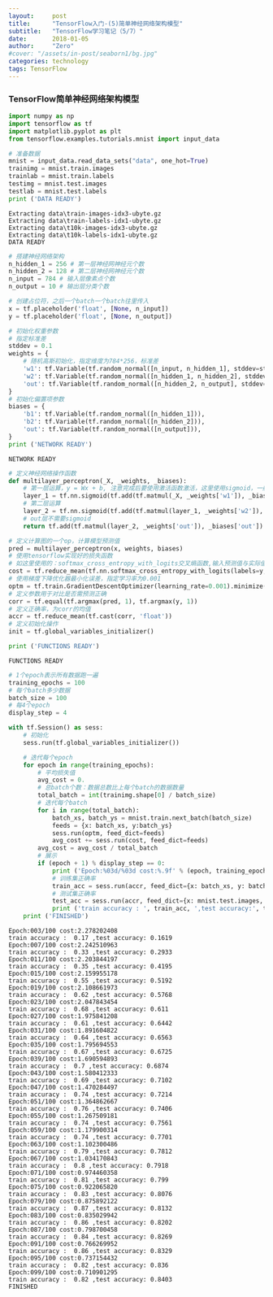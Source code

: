 ```yaml
---
layout:     post
title:      "TensorFlow入门-(5)简单神经网络架构模型"
subtitle:   "TensorFlow学习笔记（5/7）"
date:       2018-01-05
author:     "Zero"
#cover: "/assets/in-post/seaborn1/bg.jpg"
categories: technology
tags: TensorFlow
---
```


### TensorFlow简单神经网络架构模型


```python
import numpy as np
import tensorflow as tf
import matplotlib.pyplot as plt
from tensorflow.examples.tutorials.mnist import input_data
```


```python
# 准备数据
mnist = input_data.read_data_sets("data", one_hot=True)
trainimg = mnist.train.images
trainlab = mnist.train.labels
testimg = mnist.test.images
testlab = mnist.test.labels
print ('DATA READY')
```

    Extracting data\train-images-idx3-ubyte.gz
    Extracting data\train-labels-idx1-ubyte.gz
    Extracting data\t10k-images-idx3-ubyte.gz
    Extracting data\t10k-labels-idx1-ubyte.gz
    DATA READY



```python
# 搭建神经网络架构
n_hidden_1 = 256 # 第一层神经网神经元个数
n_hidden_2 = 128 # 第二层神经网神经元个数
n_input = 784 # 输入层像素点个数
n_output = 10 # 输出层分类个数

# 创建占位符，之后一个batch一个batch往里传入
x = tf.placeholder('float', [None, n_input])
y = tf.placeholder('float', [None, n_output])

# 初始化权重参数
# 指定标准差
stddev = 0.1
weights = {
    # 随机高斯初始化，指定维度为784*256，标准差
    'w1': tf.Variable(tf.random_normal([n_input, n_hidden_1], stddev=stddev)),
    'w2': tf.Variable(tf.random_normal([n_hidden_1, n_hidden_2], stddev=stddev)),
    'out': tf.Variable(tf.random_normal([n_hidden_2, n_output], stddev=stddev)),
}
# 初始化偏置项参数
biases = {
    'b1': tf.Variable(tf.random_normal([n_hidden_1])),
    'b2': tf.Variable(tf.random_normal([n_hidden_2])),
    'out': tf.Variable(tf.random_normal([n_output])),
}
print ('NETWORK READY')
```

    NETWORK READY



```python
# 定义神经网络操作函数
def multilayer_perceptron(_X, _weights, _biases):
    # 第一层运算，y = Wx + b, 注意完成后要使用激活函数激活，这里使用sigmoid，一般用ReLU
    layer_1 = tf.nn.sigmoid(tf.add(tf.matmul(_X, _weights['w1']), _biases['b1']))
    # 第二层运算
    layer_2 = tf.nn.sigmoid(tf.add(tf.matmul(layer_1, _weights['w2']), _biases['b2']))
    # out层不需要sigmoid
    return tf.add(tf.matmul(layer_2, _weights['out']), _biases['out'])

# 定义计算图的一个op，计算模型预测值
pred = multilayer_perceptron(x, weights, biases)
# 使用tensorflow实现好的损失函数
# 如这里使用的：softmax_cross_entropy_with_logits交叉熵函数,输入预测值与实际值
cost = tf.reduce_mean(tf.nn.softmax_cross_entropy_with_logits(labels=y, logits=pred))
# 使用梯度下降优化器最小化误差，指定学习率为0.001
optm = tf.train.GradientDescentOptimizer(learning_rate=0.001).minimize(cost)
# 定义参数用于对比是否需预测正确
corr = tf.equal(tf.argmax(pred, 1), tf.argmax(y, 1))
# 定义正确率，为corr的均值
accr = tf.reduce_mean(tf.cast(corr, 'float'))
# 定义初始化操作
init = tf.global_variables_initializer()

print ('FUNCTIONS READY')
```

    FUNCTIONS READY



```python
# 1个epoch表示所有数据跑一遍
training_epochs = 100
# 每个batch多少数据
batch_size = 100
# 每4个epoch
display_step = 4

with tf.Session() as sess:
    # 初始化
    sess.run(tf.global_variables_initializer())

    # 迭代每个epoch
    for epoch in range(training_epochs):
        # 平均损失值
        avg_cost = 0.
        # 总batch个数：数据总数比上每个batch的数据数量
        total_batch = int(trainimg.shape[0] / batch_size)
        # 迭代每个batch
        for i in range(total_batch):
            batch_xs, batch_ys = mnist.train.next_batch(batch_size)
            feeds = {x: batch_xs, y:batch_ys}
            sess.run(optm, feed_dict=feeds)
            avg_cost += sess.run(cost, feed_dict=feeds)
        avg_cost = avg_cost / total_batch
        # 展示
        if (epoch + 1) % display_step == 0:
            print ('Epoch:%03d/%03d cost:%.9f' % (epoch, training_epochs, avg_cost))
            # 训练集正确率
            train_acc = sess.run(accr, feed_dict={x: batch_xs, y: batch_ys})
            # 测试集正确率
            test_acc = sess.run(accr, feed_dict={x: mnist.test.images, y: mnist.test.labels})
            print ('train accuracy : ', train_acc, ',test accuracy:', test_acc)
    print ('FINISHED')
```

    Epoch:003/100 cost:2.278202408
    train accuracy :  0.17 ,test accuracy: 0.1619
    Epoch:007/100 cost:2.242510963
    train accuracy :  0.33 ,test accuracy: 0.2933
    Epoch:011/100 cost:2.203844197
    train accuracy :  0.35 ,test accuracy: 0.4195
    Epoch:015/100 cost:2.159955178
    train accuracy :  0.55 ,test accuracy: 0.5192
    Epoch:019/100 cost:2.108661973
    train accuracy :  0.62 ,test accuracy: 0.5768
    Epoch:023/100 cost:2.047843454
    train accuracy :  0.68 ,test accuracy: 0.611
    Epoch:027/100 cost:1.975841208
    train accuracy :  0.61 ,test accuracy: 0.6442
    Epoch:031/100 cost:1.891604822
    train accuracy :  0.64 ,test accuracy: 0.6563
    Epoch:035/100 cost:1.795694553
    train accuracy :  0.67 ,test accuracy: 0.6725
    Epoch:039/100 cost:1.690594893
    train accuracy :  0.7 ,test accuracy: 0.6874
    Epoch:043/100 cost:1.580412333
    train accuracy :  0.69 ,test accuracy: 0.7102
    Epoch:047/100 cost:1.470284497
    train accuracy :  0.74 ,test accuracy: 0.7214
    Epoch:051/100 cost:1.364862667
    train accuracy :  0.76 ,test accuracy: 0.7406
    Epoch:055/100 cost:1.267509181
    train accuracy :  0.74 ,test accuracy: 0.7561
    Epoch:059/100 cost:1.179900314
    train accuracy :  0.74 ,test accuracy: 0.7701
    Epoch:063/100 cost:1.102300486
    train accuracy :  0.79 ,test accuracy: 0.7812
    Epoch:067/100 cost:1.034170843
    train accuracy :  0.8 ,test accuracy: 0.7918
    Epoch:071/100 cost:0.974460358
    train accuracy :  0.81 ,test accuracy: 0.799
    Epoch:075/100 cost:0.922065820
    train accuracy :  0.83 ,test accuracy: 0.8076
    Epoch:079/100 cost:0.875892122
    train accuracy :  0.87 ,test accuracy: 0.8132
    Epoch:083/100 cost:0.835029942
    train accuracy :  0.86 ,test accuracy: 0.8202
    Epoch:087/100 cost:0.798700458
    train accuracy :  0.84 ,test accuracy: 0.8269
    Epoch:091/100 cost:0.766269952
    train accuracy :  0.86 ,test accuracy: 0.8329
    Epoch:095/100 cost:0.737154432
    train accuracy :  0.82 ,test accuracy: 0.836
    Epoch:099/100 cost:0.710901295
    train accuracy :  0.82 ,test accuracy: 0.8403
    FINISHED
